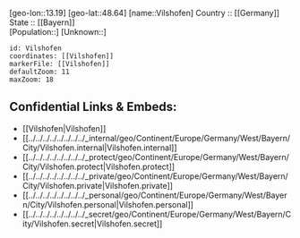 ﻿---
location: [48.64,13.19] 
mapzoom: [7,12] 
mapmarker: city 
type: City
tags:
- geo/City


SpocWebEntityId: 35310
isDeleted: false
confidential: public

---
[geo-lon::13.19] 
[geo-lat::48.64] 
[name::Vilshofen] 
Country :: [[Germany]]  
State :: [[Bayern]]  
[Population::] 
[Unknown::] 


```leaflet
id: Vilshofen
coordinates: [[Vilshofen]] 
markerFile: [[Vilshofen]] 
defaultZoom: 11 
maxZoom: 18
```


## Confidential Links & Embeds: 
- [[Vilshofen|Vilshofen]]  
- [[../../../../../../../../_internal/geo/Continent/Europe/Germany/West/Bayern/City/Vilshofen.internal|Vilshofen.internal]] 
- [[../../../../../../../../_protect/geo/Continent/Europe/Germany/West/Bayern/City/Vilshofen.protect|Vilshofen.protect]] 
- [[../../../../../../../../_private/geo/Continent/Europe/Germany/West/Bayern/City/Vilshofen.private|Vilshofen.private]] 
- [[../../../../../../../../_personal/geo/Continent/Europe/Germany/West/Bayern/City/Vilshofen.personal|Vilshofen.personal]] 
- [[../../../../../../../../_secret/geo/Continent/Europe/Germany/West/Bayern/City/Vilshofen.secret|Vilshofen.secret]] 
